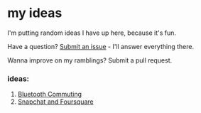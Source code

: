 my ideas
=====

I'm putting random ideas I have up here, because it's fun.

Have a question? [Submit an issue](https://github.com/Cbeck527/ideas/issues) - I'll answer everything there.

Wanna improve on my ramblings? Submit a pull request.

### ideas:

1. [Bluetooth Commuting](https://github.com/Cbeck527/ideas/blob/master/Bluetooth%20Commuting.md)
2. [Snapchat and Foursquare](https://github.com/Cbeck527/ideas/blob/master/Snapchat%20and%20Foursquare.md)
